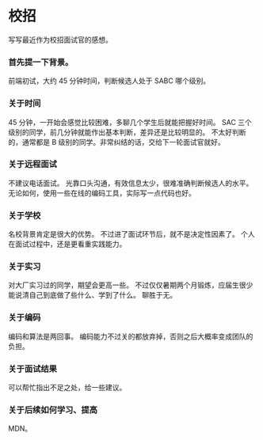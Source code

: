 # 校招

写写最近作为校招面试官的感想。

### 首先提一下背景。
前端初试，大约 45 分钟时间，判断候选人处于 SABC 哪个级别。

### 关于时间
45 分钟，一开始会感觉比较困难，多聊几个学生后就能把握好时间。
SAC 三个级别的同学，前几分钟就能作出基本判断，差异还是比较明显的。
不太好判断的，通常都是 B 级别的同学。非常纠结的话，交给下一轮面试官就好。

### 关于远程面试
不建议电话面试。
光靠口头沟通，有效信息太少，很难准确判断候选人的水平。
无论如何，使用一些在线的编码工具，实际写一点代码也好。

### 关于学校
名校背景肯定是很大的优势。
不过进了面试环节后，就不是决定性因素了。
个人在面试过程中，还是更看重实践能力。

### 关于实习
对大厂实习过的同学，期望会更高一些。
不过仅仅暑期两个月锻炼，应届生很少能说清自己到底做了些什么、学到了什么。
聊胜于无。

### 关于编码
编码和算法是两回事。
编码能力不过关的都放弃掉，否则之后大概率变成团队的负担。

### 关于面试结果
可以帮忙指出不足之处，给一些建议。

### 关于后续如何学习、提高
MDN。
